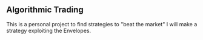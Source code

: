 ## Algorithmic Trading

This is a personal project to find strategies to "beat the market"
I will make a strategy exploiting the Envelopes.